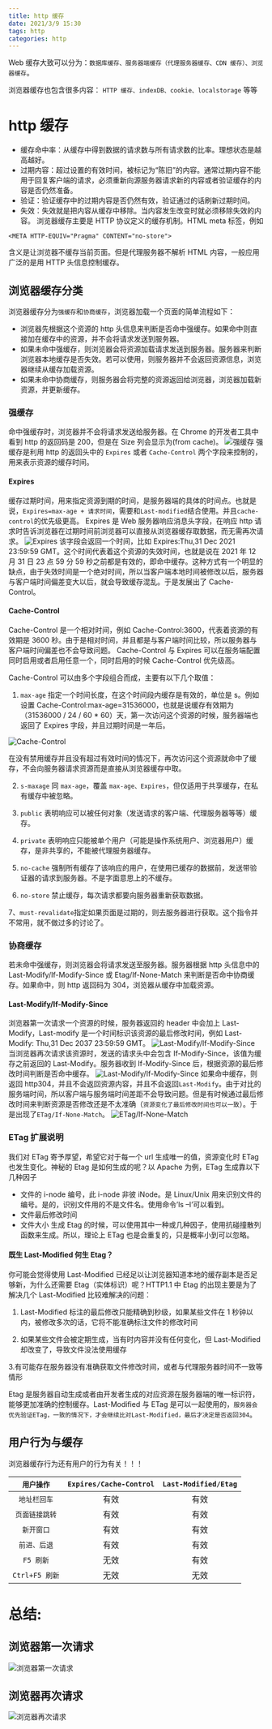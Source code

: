 ```yaml
---
title: http 缓存
date: 2021/3/9 15:30
tags: http
categories: http
---
```


Web 缓存大致可以分为：`数据库缓存、服务器端缓存（代理服务器缓存、CDN 缓存）、浏览器缓存`。

浏览器缓存也包含很多内容： `HTTP 缓存、indexDB、cookie、localstorage` 等等

# http 缓存

- 缓存命中率：从缓存中得到数据的请求数与所有请求数的比率。理想状态是越高越好。
- 过期内容：超过设置的有效时间，被标记为“陈旧”的内容。通常过期内容不能用于回复客户端的请求，必须重新向源服务器请求新的内容或者验证缓存的内容是否仍然准备。
- 验证：验证缓存中的过期内容是否仍然有效，验证通过的话刷新过期时间。
- 失效：失效就是把内容从缓存中移除。当内容发生改变时就必须移除失效的内容。
  浏览器缓存主要是 HTTP 协议定义的缓存机制。HTML meta 标签，例如

```
<META HTTP-EQUIV="Pragma" CONTENT="no-store">
```

含义是让浏览器不缓存当前页面。但是代理服务器不解析 HTML 内容，一般应用广泛的是用 HTTP 头信息控制缓存。

## 浏览器缓存分类

浏览器缓存分为`强缓存`和`协商缓存`，浏览器加载一个页面的简单流程如下：

- 浏览器先根据这个资源的 http 头信息来判断是否命中强缓存。如果命中则直接加在缓存中的资源，并不会将请求发送到服务器。
- 如果未命中强缓存，则浏览器会将资源加载请求发送到服务器。服务器来判断浏览器本地缓存是否失效。若可以使用，则服务器并不会返回资源信息，浏览器继续从缓存加载资源。
- 如果未命中协商缓存，则服务器会将完整的资源返回给浏览器，浏览器加载新资源，并更新缓存。

### 强缓存

命中强缓存时，浏览器并不会将请求发送给服务器。在 Chrome 的开发者工具中看到 http 的返回码是 200，但是在 Size 列会显示为(from cache)。
![强缓存](https://images2018.cnblogs.com/blog/940884/201804/940884-20180423141536107-329179455.png)
强缓存是利用 http 的返回头中的 `Expires` 或者 `Cache-Control` 两个字段来控制的，用来表示资源的缓存时间。

#### Expires

缓存过期时间，用来指定资源到期的时间，是服务器端的具体的时间点。也就是说，`Expires=max-age + 请求时间`，需要和`Last-modified`结合使用。并且`cache-control`的优先级更高。 Expires 是 Web 服务器响应消息头字段，在响应 http 请求时告诉浏览器在过期时间前浏览器可以直接从浏览器缓存取数据，而无需再次请求。
![Expires](https://images2018.cnblogs.com/blog/940884/201804/940884-20180423141609527-358000355.png)
该字段会返回一个时间，比如 Expires:Thu,31 Dec 2021 23:59:59 GMT。这个时间代表着这个资源的失效时间，也就是说在 2021 年 12 月 31 日 23 点 59 分 59 秒之前都是有效的，即命中缓存。这种方式有一个明显的缺点，由于失效时间是一个绝对时间，所以当客户端本地时间被修改以后，服务器与客户端时间偏差变大以后，就会导致缓存混乱。于是发展出了 Cache-Control。

#### Cache-Control

Cache-Control 是一个相对时间，例如 Cache-Control:3600，代表着资源的有效期是 3600 秒。由于是相对时间，并且都是与客户端时间比较，所以服务器与客户端时间偏差也不会导致问题。
Cache-Control 与 Expires 可以在服务端配置同时启用或者启用任意一个，同时启用的时候 Cache-Control 优先级高。

Cache-Control 可以由多个字段组合而成，主要有以下几个取值：

1. `max-age` 指定一个时间长度，在这个时间段内缓存是有效的，单位是 s。例如设置 Cache-Control:max-age=31536000，也就是说缓存有效期为（31536000 / 24 / 60 \* 60）天，第一次访问这个资源的时候，服务器端也返回了 Expires 字段，并且过期时间是一年后。

![Cache-Control](https://images2018.cnblogs.com/blog/940884/201804/940884-20180423141638673-1917674992.png)

在没有禁用缓存并且没有超过有效时间的情况下，再次访问这个资源就命中了缓存，不会向服务器请求资源而是直接从浏览器缓存中取。

2. `s-maxage` 同 `max-age`，覆盖 `max-age、Expires`，但仅适用于共享缓存，在私有缓存中被忽略。

3. `public` 表明响应可以被任何对象（发送请求的客户端、代理服务器等等）缓存。

4. `private` 表明响应只能被单个用户（可能是操作系统用户、浏览器用户）缓存，是非共享的，不能被代理服务器缓存。

5. `no-cache` 强制所有缓存了该响应的用户，在使用已缓存的数据前，发送带验证器的请求到服务器。不是字面意思上的不缓存。

6. `no-store` 禁止缓存，每次请求都要向服务器重新获取数据。

7、`must-revalidate`指定如果页面是过期的，则去服务器进行获取。这个指令并不常用，就不做过多的讨论了。

### 协商缓存

若未命中强缓存，则浏览器会将请求发送至服务器。服务器根据 http 头信息中的 Last-Modify/If-Modify-Since 或 Etag/If-None-Match 来判断是否命中协商缓存。如果命中，则 http 返回码为 304，浏览器从缓存中加载资源。

#### Last-Modify/If-Modify-Since

浏览器第一次请求一个资源的时候，服务器返回的 header 中会加上 Last-Modify，Last-modify 是一个时间标识该资源的最后修改时间，例如 Last-Modify: Thu,31 Dec 2037 23:59:59 GMT。
![Last-Modify/If-Modify-Since](https://images2018.cnblogs.com/blog/940884/201804/940884-20180423141852114-1757065670.png)
当浏览器再次请求该资源时，发送的请求头中会包含 If-Modify-Since，该值为缓存之前返回的 Last-Modify。服务器收到 If-Modify-Since 后，根据资源的最后修改时间判断是否命中缓存。
![Last-Modify/If-Modify-Since](https://images2018.cnblogs.com/blog/940884/201804/940884-20180423141732879-1484228353.png)
如果命中缓存，则返回 http304，并且不会返回资源内容，并且不会返回`Last-Modify`。由于对比的服务端时间，所以客户端与服务端时间差距不会导致问题。但是有时候通过最后修改时间来判断资源是否修改还是不太准确（`资源变化了最后修改时间也可以一致`）。于是出现了`ETag/If-None-Match`。
![ETag/If-None-Match](https://images2018.cnblogs.com/blog/940884/201804/940884-20180423141918779-1206116367.png)

### ETag 扩展说明

我们对 ETag 寄予厚望，希望它对于每一个 url 生成唯一的值，资源变化时 ETag 也发生变化。神秘的 Etag 是如何生成的呢？以 Apache 为例，ETag 生成靠以下几种因子

- 文件的 i-node 编号，此 i-node 非彼 iNode。是 Linux/Unix 用来识别文件的编号。是的，识别文件用的不是文件名。使用命令’ls –I’可以看到。
- 文件最后修改时间
- 文件大小
  生成 Etag 的时候，可以使用其中一种或几种因子，使用抗碰撞散列函数来生成。所以，理论上 ETag 也是会重复的，只是概率小到可以忽略。

#### 既生 Last-Modified 何生 Etag？

你可能会觉得使用 Last-Modified 已经足以让浏览器知道本地的缓存副本是否足够新，为什么还需要 Etag（实体标识）呢？HTTP1.1 中 Etag 的出现主要是为了解决几个 Last-Modified 比较难解决的问题：

1. Last-Modified 标注的最后修改只能精确到秒级，如果某些文件在 1 秒钟以内，被修改多次的话，它将不能准确标注文件的修改时间

2. 如果某些文件会被定期生成，当有时内容并没有任何变化，但 Last-Modified 却改变了，导致文件没法使用缓存

3.有可能存在服务器没有准确获取文件修改时间，或者与代理服务器时间不一致等情形

Etag 是服务器自动生成或者由开发者生成的对应资源在服务器端的唯一标识符，能够更加准确的控制缓存。Last-Modified 与 ETag 是可以一起使用的，`服务器会优先验证ETag，一致的情况下，才会继续比对Last-Modified，最后才决定是否返回304`。

## 用户行为与缓存

浏览器缓存行为还有用户的行为有关！！！

|   `用户操作`   | `Expires/Cache-Control` | `Last-Modified/Etag` |
| :------------: | :---------------------: | :------------------: |
|  `地址栏回车`  |          有效           |         有效         |
| `页面链接跳转` |          有效           |         有效         |
|   `新开窗口`   |          有效           |         有效         |
|  `前进、后退`  |          有效           |         有效         |
|   `F5 刷新`    |          无效           |         有效         |
| `Ctrl+F5 刷新` |          无效           |         无效         |

# 总结:

## 浏览器第一次请求

![浏览器第一次请求](https://images2018.cnblogs.com/blog/940884/201804/940884-20180423141945261-83532090.png)

## 浏览器再次请求

![浏览器再次请求](https://images2018.cnblogs.com/blog/940884/201804/940884-20180423141951735-912699213.png)

